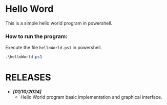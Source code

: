# Hello Word

This is a simple hello world program in powershell.

### How to run the program:
Execute the file `helloWorld.ps1` in powershell.

```powershell
.\helloWorld.ps1
```


# RELEASES
- **_[01/10/2024]_**  
  - Hello World program basic implementation and graphical interface.